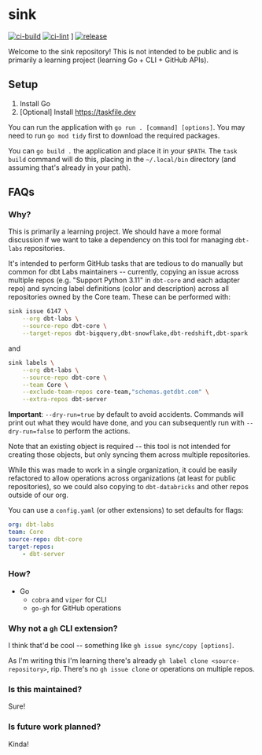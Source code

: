 # sink

[![ci-build](https://github.com/lostmygithubaccount/sink/workflows/ci-build/badge.svg)](https://github.com/lostmygithubaccount/sink/actions/workflows/ci-build.yaml)
[![ci-lint](https://github.com/lostmygithubaccount/sink/workflows/ci-lint/badge.svg)](https://github.com/lostmygithubaccount/sink/actions/workflows/ci-lint.yaml)
]
[![release](https://github.com/lostmygithubaccount/sink/workflows/release/badge.svg)](https://github.com/lostmygithubaccount/sink/actions/workflows/release.yaml)

Welcome to the sink repository! This is not intended to be public and is primarily a learning project (learning Go + CLI + GitHub APIs).

## Setup

1. Install Go
2. [Optional] Install https://taskfile.dev

You can run the application with `go run . [command] [options]`. You may need to run `go mod tidy` first to download the required packages.

You can `go build .` the application and place it in your `$PATH`. The `task build` command will do this, placing in the `~/.local/bin` directory (and assuming that's already in your path).

## FAQs

### Why?

This is primarily a learning project. We should have a more formal discussion if we want to take a dependency on this tool for managing `dbt-labs` repositories.

It's intended to perform GitHub tasks that are tedious to do manually but common for dbt Labs maintainers -- currently, copying an issue across multiple repos (e.g. "Support Python 3.11" in `dbt-core` and each adapter repo) and syncing label definitions (color and description) across all repositories owned by the Core team. These can be performed with:

```bash
sink issue 6147 \
    --org dbt-labs \
    --source-repo dbt-core \
    --target-repos dbt-bigquery,dbt-snowflake,dbt-redshift,dbt-spark
```

and

```bash
sink labels \
    --org dbt-labs \
    --source-repo dbt-core \
    --team Core \
    --exclude-team-repos core-team,"schemas.getdbt.com" \
    --extra-repos dbt-server
```

**Important**: `--dry-run=true` by default to avoid accidents. Commands will print out what they would have done, and you can subsequently run with `--dry-run=false` to perform the actions.

Note that an existing object is required -- this tool is not intended for creating those objects, but only syncing them across multiple repositories.

While this was made to work in a single organization, it could be easily refactored to allow operations across organizations (at least for public repositories), so we could also copying to `dbt-databricks` and other repos outside of our org.

You can use a `config.yaml` (or other extensions) to set defaults for flags:

```yaml
org: dbt-labs
team: Core
source-repo: dbt-core
target-repos:
    - dbt-server
```

### How?

- Go
    - `cobra` and `viper` for CLI
    - `go-gh` for GitHub operations

### Why not a `gh` CLI extension?

I think that'd be cool -- something like `gh issue sync/copy [options]`.

As I'm writing this I'm learning there's already `gh label clone <source-repository>`, rip. There's no `gh issue clone` or operations on multiple repos.

### Is this maintained?

Sure!

### Is future work planned?

Kinda!

